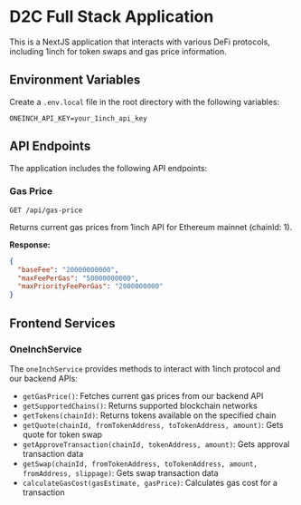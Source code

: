 # D2C Full Stack Application

This is a NextJS application that interacts with various DeFi protocols, including 1inch for token swaps and gas price information.

## Environment Variables

Create a `.env.local` file in the root directory with the following variables:

```
ONEINCH_API_KEY=your_1inch_api_key
```

## API Endpoints

The application includes the following API endpoints:

### Gas Price

```
GET /api/gas-price
```

Returns current gas prices from 1inch API for Ethereum mainnet (chainId: 1).

**Response:**
```json
{
  "baseFee": "20000000000",
  "maxFeePerGas": "50000000000",
  "maxPriorityFeePerGas": "2000000000"
}
```

## Frontend Services

### OneInchService

The `oneInchService` provides methods to interact with 1inch protocol and our backend APIs:

- `getGasPrice()`: Fetches current gas prices from our backend API
- `getSupportedChains()`: Returns supported blockchain networks
- `getTokens(chainId)`: Returns tokens available on the specified chain
- `getQuote(chainId, fromTokenAddress, toTokenAddress, amount)`: Gets quote for token swap
- `getApproveTransaction(chainId, tokenAddress, amount)`: Gets approval transaction data
- `getSwap(chainId, fromTokenAddress, toTokenAddress, amount, fromAddress, slippage)`: Gets swap transaction data
- `calculateGasCost(gasEstimate, gasPrice)`: Calculates gas cost for a transaction
